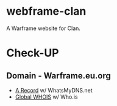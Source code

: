 # webframe-clan
A Warframe website for Clan.

# Check-UP
## Domain - Warframe.eu.org
* [A Record](https://www.whatsmydns.net/#A/warframe.eu.org) w/ WhatsMyDNS.net
* [Global WHOIS](https://who.is/whois/warframe.eu.org) w/ Who.is
